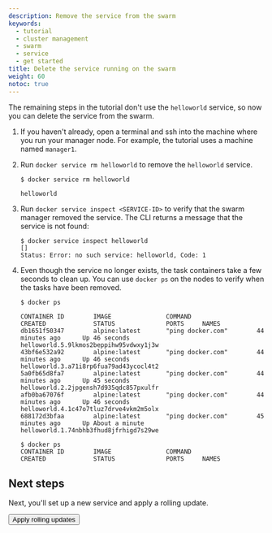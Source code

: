 ```yaml
---
description: Remove the service from the swarm
keywords:
  - tutorial
  - cluster management
  - swarm
  - service
  - get started
title: Delete the service running on the swarm
weight: 60
notoc: true
---
```


The remaining steps in the tutorial don't use the `helloworld` service, so now
you can delete the service from the swarm.

1.  If you haven't already, open a terminal and ssh into the machine where you
    run your manager node. For example, the tutorial uses a machine named
    `manager1`.

2.  Run `docker service rm helloworld` to remove the `helloworld` service.

    ```console
    $ docker service rm helloworld

    helloworld
    ```

3.  Run `docker service inspect <SERVICE-ID>` to verify that the swarm manager
    removed the service. The CLI returns a message that the service is not
    found:

    ```console
    $ docker service inspect helloworld
    []
    Status: Error: no such service: helloworld, Code: 1
    ```

4.  Even though the service no longer exists, the task containers take a few
    seconds to clean up. You can use `docker ps` on the nodes to verify when the
    tasks have been removed.

    ```console
    $ docker ps

    CONTAINER ID        IMAGE               COMMAND                  CREATED             STATUS              PORTS     NAMES
    db1651f50347        alpine:latest       "ping docker.com"        44 minutes ago      Up 46 seconds                 helloworld.5.9lkmos2beppihw95vdwxy1j3w
    43bf6e532a92        alpine:latest       "ping docker.com"        44 minutes ago      Up 46 seconds                 helloworld.3.a71i8rp6fua79ad43ycocl4t2
    5a0fb65d8fa7        alpine:latest       "ping docker.com"        44 minutes ago      Up 45 seconds                 helloworld.2.2jpgensh7d935qdc857pxulfr
    afb0ba67076f        alpine:latest       "ping docker.com"        44 minutes ago      Up 46 seconds                 helloworld.4.1c47o7tluz7drve4vkm2m5olx
    688172d3bfaa        alpine:latest       "ping docker.com"        45 minutes ago      Up About a minute             helloworld.1.74nbhb3fhud8jfrhigd7s29we

    $ docker ps
    CONTAINER ID        IMAGE               COMMAND                  CREATED             STATUS              PORTS     NAMES

    ```

## Next steps

Next, you'll set up a new service and apply a rolling update.

<Button href="rolling-update.md">
Apply rolling updates
</Button>
